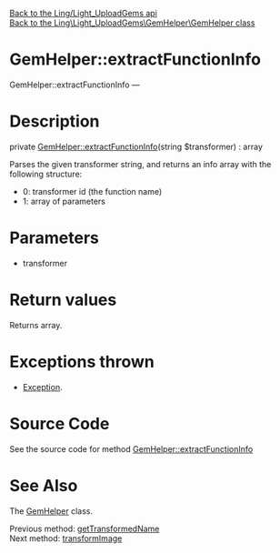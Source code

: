 [Back to the Ling/Light_UploadGems api](https://github.com/lingtalfi/Light_UploadGems/blob/master/doc/api/Ling/Light_UploadGems.md)<br>
[Back to the Ling\Light_UploadGems\GemHelper\GemHelper class](https://github.com/lingtalfi/Light_UploadGems/blob/master/doc/api/Ling/Light_UploadGems/GemHelper/GemHelper.md)


GemHelper::extractFunctionInfo
================



GemHelper::extractFunctionInfo — 




Description
================


private [GemHelper::extractFunctionInfo](https://github.com/lingtalfi/Light_UploadGems/blob/master/doc/api/Ling/Light_UploadGems/GemHelper/GemHelper/extractFunctionInfo.md)(string $transformer) : array




Parses the given transformer string, and returns an info array with the following structure:

- 0: transformer id (the function name)
- 1: array of parameters




Parameters
================


- transformer

    


Return values
================

Returns array.


Exceptions thrown
================

- [Exception](http://php.net/manual/en/class.exception.php).&nbsp;







Source Code
===========
See the source code for method [GemHelper::extractFunctionInfo](https://github.com/lingtalfi/Light_UploadGems/blob/master/GemHelper/GemHelper.php#L506-L519)


See Also
================

The [GemHelper](https://github.com/lingtalfi/Light_UploadGems/blob/master/doc/api/Ling/Light_UploadGems/GemHelper/GemHelper.md) class.

Previous method: [getTransformedName](https://github.com/lingtalfi/Light_UploadGems/blob/master/doc/api/Ling/Light_UploadGems/GemHelper/GemHelper/getTransformedName.md)<br>Next method: [transformImage](https://github.com/lingtalfi/Light_UploadGems/blob/master/doc/api/Ling/Light_UploadGems/GemHelper/GemHelper/transformImage.md)<br>

